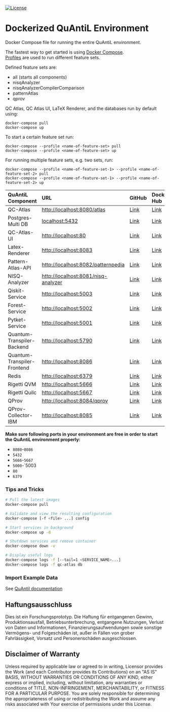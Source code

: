 [![License](https://img.shields.io/badge/License-Apache%202.0-blue.svg)](https://opensource.org/licenses/Apache-2.0)

# Dockerized QuAntiL Environment

Docker Compose file for running the entire QuAntiL environment.

The fastest way to get started is using [Docker Compose](https://docs.docker.com/compose/).  
[Profiles](https://docs.docker.com/compose/profiles/) are used to run different feature sets.  

Defined feature sets are:  
- all (starts all components)
- nisqAnalyzer
- nisqAnalyzerCompilerComparison
- patternAtlas
- qprov

QC Atlas, QC Atlas UI, LaTeX Renderer, and the databases run by default using:
  ```shell
  docker-compose pull
  docker-compose up
  ```

To start a certain feature set run:
  ```shell
  docker-compose --profile <name-of-feature-set> pull
  docker-compose --profile <name-of-feature-set> up
  ```
  
For running multiple feature sets, e.g. two sets, run:
  ```shell
  docker-compose --profile <name-of-feature-set-1> --profile <name-of-feature-set-2> pull
  docker-compose --profile <name-of-feature-set-1> --profile <name-of-feature-set-2> up
  ```


| QuAntiL Component | URL | GitHub | Docker Hub |
|:------------------- |:--- |:------ |:---------- |
| QC-Atlas |<http://localhost:8080/atlas> | [Link](https://github.com/UST-QuAntiL/qc-atlas) | [Link](https://hub.docker.com/r/planqk/atlas) |
| Postgres-Multi DB | <localhost:5432> | [Link](https://github.com/lmm-git/docker-postgres-multi) | [Link](https://hub.docker.com/r/lmmdock/postgres-multi) |
| QC-Atlas-UI |<http://localhost:80> | [Link](https://github.com/UST-QuAntiL/qc-atlas-ui) | [Link](https://hub.docker.com/r/planqk/qc-atlas-ui) |
| Latex-Renderer |<http://localhost:8083> | [Link](https://github.com/UST-QuAntiL/latex-renderer) | [Link](https://hub.docker.com/r/beiselmn/latex-renderer) |
| Pattern-Atlas-API |<http://localhost:8082/patternpedia> | [Link](https://github.com/PatternAtlas/pattern-atlas-api) | [Link](https://hub.docker.com/r/patternpedia/patternrepo-api) |
| NISQ-Analyzer |<http://localhost:8081/nisq-analyzer> | [Link](https://github.com/UST-QuAntiL/nisq-analyzer) | [Link](https://hub.docker.com/r/planqk/nisq-analyzer) |
| Qiskit-Service |<http://localhost:5003> | [Link](https://github.com/UST-QuAntiL/qiskit-service) | [Link](https://hub.docker.com/r/planqk/qiskit-service) |
| Forest-Service |<http://localhost:5002> | [Link](https://github.com/UST-QuAntiL/forest-service) | [Link](https://hub.docker.com/r/planqk/forest-service) |
| Pytket-Service |<http://localhost:5001> | [Link](https://github.com/UST-QuAntiL/pytket-service) | [Link](https://hub.docker.com/r/planqk/pytket-service) |
| Quantum-Transpiler-Backend |<http://localhost:5790> | [Link](https://github.com/UST-QuAntiL/QuantumTranspiler) | [Link](https://hub.docker.com/r/planqk/quantum-transpiler-backend) |
| Quantum-Transpiler-Frontend |<http://localhost:8086> | [Link](https://github.com/UST-QuAntiL/QuantumTranspiler) | [Link](https://hub.docker.com/r/planqk/quantum-transpiler-frontend) |
| Redis |<http://localhost:6379> | [Link](https://github.com/redis/redis) | [Link](https://hub.docker.com/_/redis) |
| Rigetti QVM |<http://localhost:5666> | [Link](https://github.com/rigetti/qvm) | [Link](https://hub.docker.com/r/rigetti/qvm) |
| Rigetti Quilc |<http://localhost:5667> | [Link](https://github.com/rigetti/quilc) | [Link](https://hub.docker.com/r/rigetti/quilc) |
| QProv |<http://localhost:8084/qprov> | [Link](https://github.com/UST-QuAntiL/qprov) | [Link](https://hub.docker.com/r/planqk/qprov) |
| QProv-Collector-IBM |<http://localhost:8085> | [Link](https://github.com/UST-QuAntiL/qprov) | [Link](https://hub.docker.com/r/planqk/qprov-collector) |


**Make sure following ports in your environment are free in order to start the QuAntiL environment properly:**

* `8080`-`8086`
* `5432`
* `5666`-`5667`
* `5000`-`5003
* `80`
* `6379`

### Tips and Tricks

```bash
# Pull the latest images
docker-compose pull

# Validate and view the resulting configuration
docker-compose [-f <file> ...] config

# Start services in background
docker-compose up -d

# Shutdown services and remove container
docker-compose down -v

# Display useful logs
docker-compose logs -f [--tail=1 <SERVICE_NAME>...]
docker-compose logs -f qc-atlas db
```

### Import Example Data

See [QuAntil documentation](https://ust-quantil.github.io/quantil-docs/developer-guide/docker/)

## Haftungsausschluss

Dies ist ein Forschungsprototyp.
Die Haftung für entgangenen Gewinn, Produktionsausfall, Betriebsunterbrechung, entgangene Nutzungen, Verlust von Daten und Informationen, Finanzierungsaufwendungen sowie sonstige Vermögens- und Folgeschäden ist, außer in Fällen von grober Fahrlässigkeit, Vorsatz und Personenschäden ausgeschlossen.

## Disclaimer of Warranty

Unless required by applicable law or agreed to in writing, Licensor provides the Work (and each Contributor provides its Contributions) on an "AS IS" BASIS, WITHOUT WARRANTIES OR CONDITIONS OF ANY KIND, either express or implied, including, without limitation, any warranties or conditions of TITLE, NON-INFRINGEMENT, MERCHANTABILITY, or FITNESS FOR A PARTICULAR PURPOSE.
You are solely responsible for determining the appropriateness of using or redistributing the Work and assume any risks associated with Your exercise of permissions under this License.

